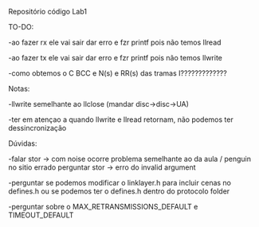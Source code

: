 Repositório código Lab1

TO-DO:

  -ao fazer rx ele vai sair dar erro e fzr printf pois não temos llread
  
  -ao fazer tx ele vai sair dar erro e fzr printf pois não temos llwrite
  
  -como obtemos o C BCC e N(s) e RR(s) das tramas I?????????????

Notas:

  -llwrite semelhante ao llclose (mandar disc->disc->UA)
  
  -ter em atençao a quando llwrite e llread retornam, não podemos ter dessincronização
  
Dúvidas:

  -falar stor -> com noise ocorre problema semelhante ao da aula / penguin no sitio errado perguntar stor -> erro do invalid argument
  
  -perguntar se podemos modificar o linklayer.h para incluir cenas no defines.h ou se podemos ter o defines.h dentro do protocolo folder
  
  -perguntar sobre o MAX_RETRANSMISSIONS_DEFAULT e TIMEOUT_DEFAULT
  
